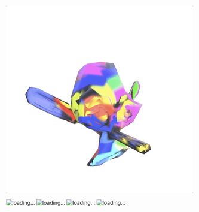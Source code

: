 ![](public/monkey5.gif)

<div>
        <img src={public/monkey5.gif} alt="loading..." />
        <img src={public/monkey5.gif} alt="loading..." />
        <img src={public/monkey5.gif} alt="loading..." />
        <img src={public/monkey5.gif} alt="loading..." />
</div>